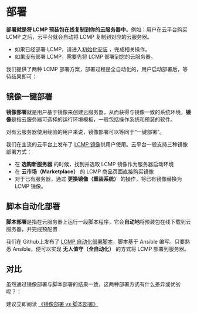 # 部署

**部署就是将 LCMP 预装包在线复制到你的云服务器中**。例如：用户在云平台购买 LCMP 之后，云平台就会自动将 LCMP 复制到对应的云服务器。

- 如果已经部署 LCMP，请进入[初始化安装](/zh/stack-installation.md) ，完成相关操作。
- 如果没有部署 LCMP，需要先将 LCMP 部署到您的云服务器。

我们提供了两种 LCMP 部署方案，部署过程是全自动化的，用户启动部署后，等待结果即可：

## 镜像一键部署

**镜像部署**就是用户基于镜像来创建云服务器，从而获得与镜像一致的系统环境。**镜像**是指云服务器可选择的运行环境模板，一般包括操作系统和预装的软件。

对有云服务器使用经验的用户来说，镜像部署可以等同于“一键部署”。

我们在主流的云平台上发布了 [LCMP 镜像](https://apps.websoft9.com/lcmp)供用户使用。云平台一般支持三种镜像部署方式：

* 在 **选购新服务器** 的时候，找到并选取 LCMP 镜像作为服务器启动环境
* 在 **云市场（Marketplace）**  的 LCMP 商品页面直接购买镜像
* 对于已有服务器，通过 **更换镜像（重装系统）** 的操作，将已有镜像替换为 LCMP 镜像。

## 脚本自动化部署

**脚本部署**是指在云服务器上运行一段脚本程序，它会**自动地**将预装包在线下载到云服务器，并完成预配置

我们在 Github上发布了 [LCMP 自动化部署脚本](https://github.com/Websoft9/ansible-lcmp)，脚本基于 Ansible 编写。只要熟悉 Ansible，便可以实现 **无人值守（全自动化）** 的方式将 LCMP 部署到服务器。

## 对比

虽然通过镜像部署与脚本部署的结果一致，这两种部署方式有什么差异或优劣呢？：

建议立即阅读 [《镜像部署 vs 脚本部署》](https://support.websoft9.com/docs/faq/zh/bz-product.html#镜像部署-vs-脚本部署)